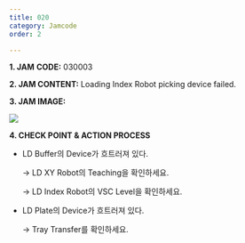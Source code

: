 ```yaml
---
title: 020
category: Jamcode
order: 2

---
```


**1. JAM** **CODE:** 030003

**2. JAM CONTENT:** Loading Index Robot picking device failed.

**3. JAM IMAGE:**

![](C:\Users\김은애\Desktop\Typora\IMG\030003.png)

**4. CHECK POINT & ACTION PROCESS**



* LD Buffer의 Device가 흐트러져 있다.

  → LD XY Robot의 Teaching을 확인하세요.

  → LD Index Robot의 VSC Level을 확인하세요.

* LD Plate의 Device가 흐트러져 있다.

  → Tray Transfer를 확인하세요. 







